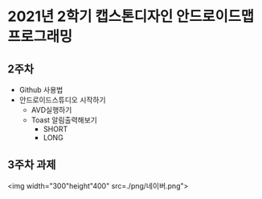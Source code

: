 # 2021년 2학기 캡스톤디자인 안드로이드맵 프로그래밍

## 2주차
  - Github 사용법
  - 안드로이드스튜디오 시작하기
    - AVD실행하기
    - Toast 알림출력해보기
      - SHORT
      - LONG
## 3주차 과제
<img width="300"height"400" src=./png/네이버.png"></img>
